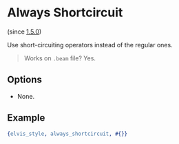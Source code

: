 # Always Shortcircuit

(since [1.5.0](https://github.com/inaka/elvis_core/releases/tag/1.5.0))

Use short-circuiting operators instead of the regular ones.

> Works on `.beam` file? Yes.

## Options

- None.

## Example

```erlang
{elvis_style, always_shortcircuit, #{}}
```
